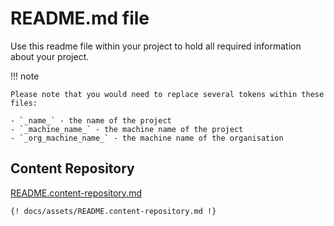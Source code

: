 # README.md file

Use this readme file within your project to hold all required information about
your project.

!!! note
    
    Please note that you would need to replace several tokens within these files:
    
    - `_name_` - the name of the project
    - `_machine_name_` - the machine name of the project
    - `_org_machine_name_` - the machine name of the organisation 

## Content Repository
[README.content-repository.md](/assets/README.content-repository)

````
{! docs/assets/README.content-repository.md !}
````
